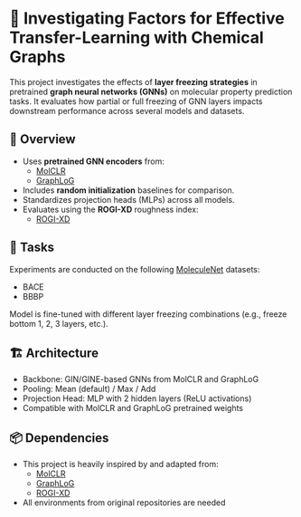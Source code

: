 # 🧬 Investigating Factors for Effective Transfer-Learning with Chemical Graphs

This project investigates the effects of **layer freezing strategies** in pretrained **graph neural networks (GNNs)** on molecular property prediction tasks. It evaluates how partial or full freezing of GNN layers impacts downstream performance across several models and datasets.

## 🚀 Overview

- Uses **pretrained GNN encoders** from:
  - [MolCLR](https://github.com/yuyangw/MolCLR)
  - [GraphLoG](https://github.com/DeepGraphLearning/GraphLoG)
- Includes **random initialization** baselines for comparison.
- Standardizes projection heads (MLPs) across all models.
- Evaluates using the **ROGI-XD** roughness index:
  - [ROGI-XD](https://github.com/coleygroup/rogi-xd)

## 🧪 Tasks

Experiments are conducted on the following [MoleculeNet](https://moleculenet.org/) datasets:
- BACE
- BBBP

Model is fine-tuned with different layer freezing combinations (e.g., freeze bottom 1, 2, 3 layers, etc.).

## 🏗 Architecture

- Backbone: GIN/GINE-based GNNs from MolCLR and GraphLoG
- Pooling: Mean (default) / Max / Add
- Projection Head: MLP with 2 hidden layers (ReLU activations)
- Compatible with MolCLR and GraphLoG pretrained weights

## 📦 Dependencies

- This project is heavily inspired by and adapted from:
  - [MolCLR](https://github.com/yuyangw/MolCLR)
  - [GraphLoG](https://github.com/DeepGraphLearning/GraphLoG)
  - [ROGI-XD](https://github.com/coleygroup/rogi-xd)
- All environments from original repositories are needed

